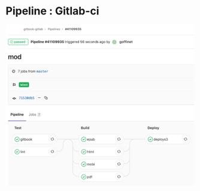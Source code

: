 # Pipeline : Gitlab-ci

<!-- toc -->

![Pipeline Gitlab-ci, Test, Build and Deploy](images/pipeline-gitbook-gitlab.png)
